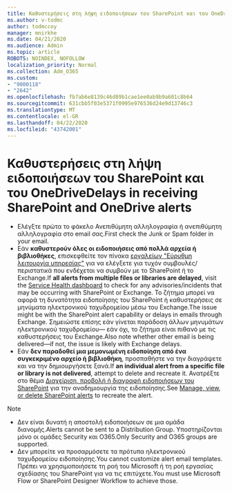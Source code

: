 ```yaml
---
title: Καθυστερήσεις στη λήψη ειδοποιήσεων του SharePoint και του OneDrive
ms.author: v-todmc
author: todmccoy
manager: mnirkhe
ms.date: 04/21/2020
ms.audience: Admin
ms.topic: article
ROBOTS: NOINDEX, NOFOLLOW
localization_priority: Normal
ms.collection: Adm_O365
ms.custom:
- "9000118"
- "2642"
ms.openlocfilehash: fb7ab6e8139c46d89b1cae1ee0ab9b9a601c8b64
ms.sourcegitcommit: 631cbb5f03e5371f0995e976536d24e9d13746c3
ms.translationtype: MT
ms.contentlocale: el-GR
ms.lasthandoff: 04/22/2020
ms.locfileid: "43742001"
---
```

# <a name="delays-in-receiving-sharepoint-and-onedrive-alerts"></a><span data-ttu-id="62dcf-102">Καθυστερήσεις στη λήψη ειδοποιήσεων του SharePoint και του OneDrive</span><span class="sxs-lookup"><span data-stu-id="62dcf-102">Delays in receiving SharePoint and OneDrive alerts</span></span>

- <span data-ttu-id="62dcf-103">Ελέγξτε πρώτα το φάκελο Ανεπιθύμητη αλληλογραφία ή ανεπιθύμητη αλληλογραφία στο email σας.</span><span class="sxs-lookup"><span data-stu-id="62dcf-103">First check the Junk or Spam folder in your email.</span></span>
- <span data-ttu-id="62dcf-104">Εάν **καθυστερούν όλες οι ειδοποιήσεις από πολλά αρχεία ή βιβλιοθήκες**, επισκεφθείτε τον πίνακα [εργαλείων "Εύρυθμη λειτουργία υπηρεσίας"](https://portal.office.com/adminportal/home?ref=/servicehealth) για να ελέγξετε για τυχόν συμβουλές/περιστατικά που ενδέχεται να συμβούν με το SharePoint ή το Exchange.</span><span class="sxs-lookup"><span data-stu-id="62dcf-104">If **all alerts from multiple files or libraries are delayed**, visit the [Service Health dashboard](https://portal.office.com/adminportal/home?ref=/servicehealth) to check for any advisories/incidents that may be occurring with SharePoint or Exchange.</span></span> <span data-ttu-id="62dcf-105">Το ζήτημα μπορεί να αφορά τη δυνατότητα ειδοποίησης του SharePoint ή καθυστερήσεις σε μηνύματα ηλεκτρονικού ταχυδρομείου μέσω του Exchange.</span><span class="sxs-lookup"><span data-stu-id="62dcf-105">The issue might be with the SharePoint alert capability or delays in emails through Exchange.</span></span> <span data-ttu-id="62dcf-106">Σημειώστε επίσης εάν γίνεται παράδοση άλλων μηνυμάτων ηλεκτρονικού ταχυδρομείου— εάν όχι, το ζήτημα είναι πιθανό με τις καθυστερήσεις του Exchange.</span><span class="sxs-lookup"><span data-stu-id="62dcf-106">Also note whether other email is being delivered—if not, the issue is likely with Exchange delays.</span></span>
- <span data-ttu-id="62dcf-107">Εάν **δεν παραδοθεί μια μεμονωμένη ειδοποίηση από ένα συγκεκριμένο αρχείο ή βιβλιοθήκη**, προσπαθήστε να την διαγράψετε και να την δημιουργήσετε ξανά.</span><span class="sxs-lookup"><span data-stu-id="62dcf-107">If **an individual alert from a specific file or library is not delivered**, attempt to delete and recreate it.</span></span> <span data-ttu-id="62dcf-108">Ανατρέξτε στο θέμα [Διαχείριση, προβολή ή διαγραφή ειδοποιήσεων του SharePoint](https://support.microsoft.com/office/manage-view-or-delete-sharepoint-alerts-99dfb19c-9a90-4a8c-aba1-aa8c8afb0de2) για την αναδημιουργία της ειδοποίησης.</span><span class="sxs-lookup"><span data-stu-id="62dcf-108">See [Manage, view, or delete SharePoint alerts](https://support.microsoft.com/office/manage-view-or-delete-sharepoint-alerts-99dfb19c-9a90-4a8c-aba1-aa8c8afb0de2) to recreate the alert.</span></span>

> [!NOTE]
> - <span data-ttu-id="62dcf-109">Δεν είναι δυνατή η αποστολή ειδοποιήσεων σε μια ομάδα διανομής.</span><span class="sxs-lookup"><span data-stu-id="62dcf-109">Alerts cannot be sent to a Distribution Group.</span></span> <span data-ttu-id="62dcf-110">Υποστηρίζονται μόνο οι ομάδες Security και O365.</span><span class="sxs-lookup"><span data-stu-id="62dcf-110">Only Security and O365 groups are supported.</span></span>
> - <span data-ttu-id="62dcf-111">Δεν μπορείτε να προσαρμόσετε τα πρότυπα ηλεκτρονικού ταχυδρομείου ειδοποίησης.</span><span class="sxs-lookup"><span data-stu-id="62dcf-111">You cannot customize alert email templates.</span></span> <span data-ttu-id="62dcf-112">Πρέπει να χρησιμοποιήσετε τη ροή του Microsoft ή τη ροή εργασίας σχεδίασης του SharePoint για να τις επιτύχετε.</span><span class="sxs-lookup"><span data-stu-id="62dcf-112">You must use Microsoft Flow or SharePoint Designer Workflow to achieve those.</span></span>
